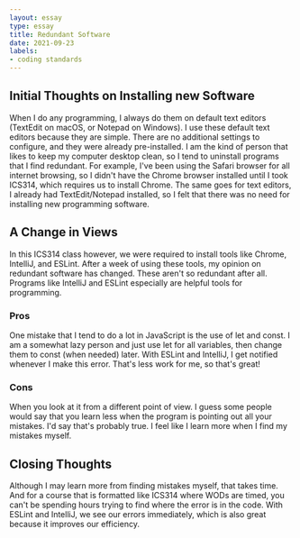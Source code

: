 ```yaml
---
layout: essay
type: essay
title: Redundant Software
date: 2021-09-23
labels:
- coding standards
---
```

## Initial Thoughts on Installing new Software
When I do any programming, I always do them on default text editors (TextEdit on macOS, or Notepad on Windows). I use these default text editors because they are simple. There are no additional settings to configure, and they were already pre-installed. I am the kind of person that likes to keep my computer desktop clean, so I tend to uninstall programs that I find redundant. For example, I've been using the Safari browser for all internet browsing, so I didn't have the Chrome browser installed until I took ICS314, which requires us to install Chrome. The same goes for text editors, I already had TextEdit/Notepad installed, so I felt that there was no need for installing new programming software.
## A Change in Views
In this ICS314 class however, we were required to install tools like Chrome, IntelliJ, and ESLint. After a week of using these tools, my opinion on redundant software has changed. These aren't so redundant after all. Programs like IntelliJ and ESLint especially are helpful tools for programming.
### Pros
One mistake that I tend to do a lot in JavaScript is the use of let and const. I am a somewhat lazy person and just use let for all variables, then change them to const (when needed) later. With ESLint and IntelliJ, I get notified whenever I make this error. That's less work for me, so that's great!
### Cons
When you look at it from a different point of view. I guess some people would say that you learn less when the program is pointing out all your mistakes. I'd say that's probably true. I feel like I learn more when I find my mistakes myself.
## Closing Thoughts
Although I may learn more from finding mistakes myself, that takes time. And for a course that is formatted like ICS314 where WODs are timed, you can't be spending hours trying to find where the error is in the code. With ESLint and IntelliJ, we see our errors immediately, which is also great because it improves our efficiency.